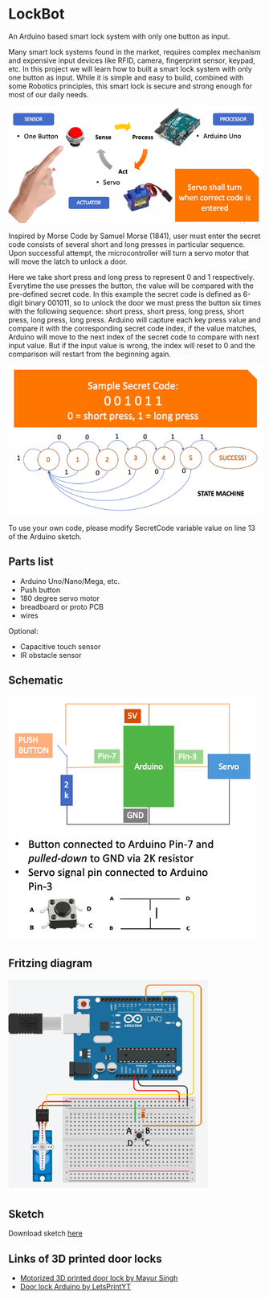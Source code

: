 # LockBot
An Arduino based smart lock system with only one button as input.

Many smart lock systems found in the market, requires complex mechanism and expensive input devices like RFID, camera, fingerprint sensor, keypad, etc. 
In this project we will learn how to built a smart lock system with only one button as input. While it is simple and easy to build, combined with some Robotics principles, this smart lock is secure and strong enough for most of our daily needs. 

![goal](https://github.com/judhi/lockbot/blob/master/LockBot-Goal.png?raw=true)

Inspired by Morse Code by Samuel Morse (1841), user must enter the secret code consists of several short and long presses in particular sequence. Upon successful attempt, the microcontroller will turn a servo motor that will move the latch to unlock a door.

Here we take short press and long press to represent 0 and 1 respectively. Everytime the use presses the button, the value will be compared with the pre-defined secret code. In this example the secret code is defined as 6-digit binary 001011, so to unlock the door we must press the button six times with the following sequence: short press, short press, long press, short press, long press, long press. Arduino will capture each key press value and compare it with the corresponding secret code index, if the value matches, Arduino will move to the next index of the secret code to compare with next input value. But if the input value is wrong, the index will reset to 0 and the comparison will restart from the beginning again.

![state-machine](https://github.com/judhi/lockbot/blob/master/LockBot-state-machine.png)

To use your own code, please modify SecretCode variable value on line 13 of the Arduino sketch.

## Parts list
* Arduino Uno/Nano/Mega, etc.
* Push button
* 180 degree servo motor
* breadboard or proto PCB
* wires

Optional:
* Capacitive touch sensor
* IR obstacle sensor

## Schematic
![schematic](https://github.com/judhi/lockbot/blob/master/LockBot-schematic.png)

## Fritzing diagram
![fritzing](https://github.com/judhi/lockbot/blob/master/LockBot-fritzing.png)

## Sketch
Download sketch [here](https://github.com/judhi/lockbot/blob/master/LockBot_Arduino.ino) 

## Links of 3D printed door locks
* [Motorized 3D printed door lock by Mayur Singh](https://www.myminifactory.com/object/3d-print-motorized-door-lock-6905)
* [Door lock Arduino by LetsPrintYT](https://www.thingiverse.com/thing:4565903)
